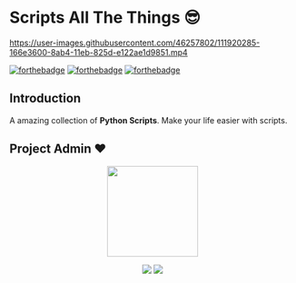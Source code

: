 # Scripts All The Things 😎

https://user-images.githubusercontent.com/46257802/111920285-166e3600-8ab4-11eb-825d-e122ae1d9851.mp4

[![forthebadge](https://forthebadge.com/images/badges/built-with-love.svg)](https://forthebadge.com)
[![forthebadge](https://forthebadge.com/images/badges/powered-by-black-magic.svg)](https://forthebadge.com)
[![forthebadge](https://forthebadge.com/images/badges/made-with-python.svg)](https://forthebadge.com) 

## Introduction

A amazing collection of **Python Scripts**. Make your life easier with scripts.


## 																	Project Admin ❤️

<p align="center">
  <a href="https://github.com/ssm0801">
    <img src="https://i.postimg.cc/Twfsz6HC/Screenshot-2021-03-22-014422.png" width=160px height=160px/>
  </a> 
</p>

<p align="center">
  <img src="https://img.shields.io/badge/SudhanshuMotewar%20-%230077B5.svg?&style=for-the-badge&logo=linkedin&logoColor=white"/>
  <img src="https://img.shields.io/badge/i.m.d3ds3c%20-%23E4405F.svg?&style=for-the-badge&logo=Instagram&logoColor=white"/>                                                                                     
</p>
